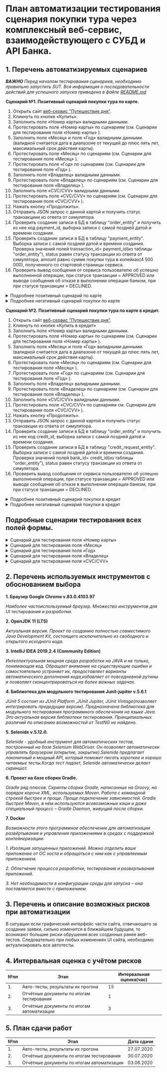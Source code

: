 # План автоматизации тестирования сценария покупки тура через комплексный веб-сервис, взаимодействующего с СУБД и API Банка.

## 1. Перечень автоматизируемых сценариев
***ВАЖНО** Перед началом тестирования сценариев, необходимо правильно запустить SUT. Вся информация о последовательности действий для успешного запуска приведена в файле [README.md](https://github.com/leonnika/aqa-diplom/blob/master/README.md)*

**Сценарий №1. Позитивный сценарий покупки тура по карте.**
1. Открыть сайт [веб-сервис "Путешествие дня"](http://localhost:8080/).
2. Кликнуть по кнопке «Купить».
3. Заполнить поле «Номер карты» валидными данными.
4. Протестировать поле «Номер карты» по сценариям (см. Сценарии для тестирования поля «Номер карты» ).
5. Заполнить поле «Месяц» и поле «Год» валидными данными. (валидной считается дата в диапазоне от текущей до плюс пять лет, максимальный срок действия карты).
6. Протестировать поле «Месяц» по сценариям (см. Сценарии для тестирования поле «Месяц» ).
7. Протестировать поле «Год» по сценариям (см. Сценарии для тестирования поле «Год» ).
8. Заполнить поле «Владелец» валидными данными.
9. Протестировать поле «Владелец» по сценариям (см. Сценарии для тестирования поля «Владелец» ).
10. Заполнить поле «CVC/CVV» валидными данными.
11. Протестировать поле «CVC/CVV» по сценариям (см. Сценарии для тестирования поля «CVC/CVV» ).
12. Нажать кнопку «Продолжить».
13. Отправить JSON запрос с данной картой и получить статус  транзакциии из ответа от симулятора.
14. Проверить создание записи в БД в таблицу "order_entity" и получить из нее код payment_id, выборка записи с самой поздней датой и времени создания.
15. Проверить создание записи в БД в таблицу "payment_entity". Выборка записи с самой поздней датой и времени создания. Проверка значений полей transaction_id= payment_id(из таблицы "order_entity"), status равен статусу транзакции из ответа от симулятора, amount равно сумме покупки тура в копейках(4 500 000), полученного со стартовой страницы сервиса.
16. Проверить вывод сообщения от сервиса пользователю об успешно выполненной операции, при статусе транзакции = APPROVED или выводе сообщения об отказе в выполнении операции банком, при при статусе транзакции = DECLINED.

<details>
  <summary>Подробнее позитивный сценарий по карте</summary>

![шаг1](https://github.com/leonnika/aqa-diplom/blob/master/png/plan/%D1%81%D1%86%D0%B5%D0%BD%D0%B0%D1%80%D0%B8%D0%B91_1.png) 

![шаг2](https://github.com/leonnika/aqa-diplom/blob/master/png/plan/%D1%81%D1%86%D0%B5%D0%BD%D0%B0%D1%80%D0%B8%D0%B91_2.png)

![шаг3](https://github.com/leonnika/aqa-diplom/blob/master/png/plan/%D1%81%D1%86%D0%B5%D0%BD%D0%B0%D1%80%D0%B8%D0%B91_3.png)

</details>

<details>
  <summary>Подробнее негативный сценарий покупки по карте</summary>

![шаг1](https://github.com/leonnika/aqa-diplom/blob/master/png/plan/%D1%81%D1%86%D0%B5%D0%BD%D0%B0%D1%80%D0%B8%D0%B91_1.png) 

![шаг2](https://github.com/leonnika/aqa-diplom/blob/master/png/plan/%D1%81%D1%86%D0%B5%D0%BD%D0%B0%D1%80%D0%B8%D0%B91_2.png)

![шаг3](https://github.com/leonnika/aqa-diplom/blob/master/png/plan/%D1%81%D1%86%D0%B5%D0%BD%D0%B0%D1%80%D0%B8%D0%B91_4.png)

</details>

**Сценарий №2. Позитивный сценарий покупки тура по карте в кредит.**
1. Открыть сайт [веб-сервис "Путешествие дня"](http://localhost:8080/).
2. Кликнуть по кнопке «Купить в кредит»
3. Заполнить поле «Номер карты» валидными данными.
4. Протестировать поле «Номер карты» по сценариям (см. Сценарии для тестирования поля «Номер карты» ).
5. Заполнить поле «Месяц» и поле «Год» валидными данными. (валидной считается дата в диапазоне от текущей до плюс пять лет, максимальный срок действия карты).
6. Протестировать поле «Месяц» по сценариям (см. Сценарии для тестирования поле «Месяц» ).
7. Протестировать поле «Год» по сценариям (см. Сценарии для тестирования поле «Год» ).
8. Заполнить поле «Владелец» валидными данными.
9. Протестировать поле «Владелец» по сценариям (см. Сценарии для тестирования поля «Владелец» ).
10. Заполнить поле «CVC/CVV» валидными данными.
11. Протестировать поле «CVC/CVV» по сценариям см. Сценарии для тестирования поля «CVC/CVV» ).
12. Нажать кнопку «Продолжить».
13. Отправить JSON запрос с данной картой и получить статус транзакции из ответа от симулятора.
14. Проверить создание записи в БД в таблицу "order_entity" и получить из нее код credit_id, выборка записи с самой поздней датой и времени создания.
15. Проверить создание записи в БД в таблицу "credit_request_entity". Выборка записи с самой поздней датой и времени создания. Проверка значений полей bank_id= credit_id(из таблицы "order_entity"), status равен статусу транзакции из ответа от симулятора.
16. Проверить вывод сообщения от сервиса пользователю об успешно выполненной операции, при статусе транзакции = APPROVED или выводе сообщения об отказе в выполнении операции банком, при при статусе транзакции = DECLINED.

<details>
  <summary>Подробнее позитивный сценарий покупки в кредит</summary>

![шаг1](https://github.com/leonnika/aqa-diplom/blob/master/png/plan/%D1%81%D1%86%D0%B5%D0%BD%D0%B0%D1%80%D0%B8%D0%B92_1.png) 

![шаг2](https://github.com/leonnika/aqa-diplom/blob/master/png/plan/%D1%81%D1%86%D0%B5%D0%BD%D0%B0%D1%80%D0%B8%D0%B91_2.png)

![шаг3](https://github.com/leonnika/aqa-diplom/blob/master/png/plan/%D1%81%D1%86%D0%B5%D0%BD%D0%B0%D1%80%D0%B8%D0%B91_3.png)

</details>

<details>
  <summary>Подробнее негативный сценарий покупки в кредит</summary>

![шаг1](https://github.com/leonnika/aqa-diplom/blob/master/png/plan/%D1%81%D1%86%D0%B5%D0%BD%D0%B0%D1%80%D0%B8%D0%B92_1.png) 

![шаг2](https://github.com/leonnika/aqa-diplom/blob/master/png/plan/%D1%81%D1%86%D0%B5%D0%BD%D0%B0%D1%80%D0%B8%D0%B91_2.png)

![шаг3](https://github.com/leonnika/aqa-diplom/blob/master/png/plan/%D1%81%D1%86%D0%B5%D0%BD%D0%B0%D1%80%D0%B8%D0%B91_4.png)

</details>

## Подробные сценарии тестирования всех полей формы.
<details>
  <summary>Сценарий для тестирования поля «Номер карты»</summary>

№пп | шаги  |ожидаемый результат
--- | --- | ---
*Позитивный сценарий*|
1.|Ввести в поле валидное значение| При нажатие на кнопку с текстом "Продолжить"(при заполненных всех других полей валидными данными), выполняется сценарий 1.
*Негативный сценарий*|
1.|Оставить поле пустым|При нажатие на кнопку с текстом "Продолжить"(при заполненных всех других полей валидными данными), система выдает сообщение об ошибки "Поле не должно быть пустым".
2.|Заполнить поле цифрами в количестве меньше 16|При нажатие на кнопку с текстом "Продолжить"(при заполненных всех других полей валидными данными), система выдает сообщение об ошибки "Неверный формат".
3.|Заполнить поле "0000 0000 0000 0000"|При нажатие на кнопку с текстом "Продолжить"(при заполненных всех других полей валидными данными), система выдает сообщение об ошибки "Неверный формат".
4.|Заполнить поле не цифровыми значениями(буквы, спец символы)| Система не допускает ввод не цифровых символов в поле.
5.|Заполнить поле невалидным номером карты, например "4444 4444 4444 4444"|При нажатие на кнопку с текстом "Продолжить"(при заполненных всех других полей валидными данными), происходит запрос в банковский сервис и при получении от него ответа, система выдает сообщение об ошибки "Банк отказал в проведении операции". Запись в БД не происходит.
</details>

<details>
  <summary>Сценарий для тестирования поля «Месяц»</summary>

№пп | шаги  |ожидаемый результат
--- | --- | ---
1.|В открывшейся форме, щелкнуть на поле "Месяц" |Поле активно для ввода номера месяца. Бледный текстом номер текущего месяца в формате "ММ".
*Сценарий тестирования поля "Месяц"*|
*Позитивный сценарий*|
2.|Заполнить поле валидными значениями в формате "ММ", например "01" или "12"|При нажатие на кнопку с текстом "Продолжить"(при заполненных всех других полей валидными данными), выполняется сценарий 1.
3.|Заполнить поле валидными значениями в формате "М", например "1"|При нажатие на кнопку с текстом "Продолжить"(при заполненных всех других полей валидными данными), ситема изменяет формат введенного значения, выполняется сценарий 3 (см.ниже).
*Негативный сценарий*|
4.|Оставить поле пустым|При нажатие на кнопку с текстом "Продолжить"(при заполненных всех других полей валидными данными), система выдает сообщение об ошибки "Поле не должно быть пустым".
5.|Заполнить поле невалидными данными "67"|При нажатие на кнопку с текстом "Продолжить"(при заполненных всех других полей валидными данными), система выдает сообщение об ошибки "Неверно указан срок действия карты".
6.|Заполнить поле не цифровыми значениями(буквы, спец символы)| Система не допускает ввод не цифровых символов в поле.
7.|Заполнить поле месяцем, который раньше тякущего, если заполнен год равный текущему| При нажатие на кнопку с текстом "Продолжить"(при заполненных всех других полей валидными данными), система выдает сообщение об ошибки "Истёк срок действия карты".
</details>

<details>
  <summary>Сценарий для тестирования поля «Год»</summary>

№пп | шаги  |ожидаемый результат
--- | --- | ---
1.|В открывшейся форме, щелкнуть на поле "Год" |Поле активно для ввода номера года. Бледный текстом номер текущего месяца в формате "ГГ".
*Сценарий тестирования поля "Год"*|
*Позитивный сценарий*|
2.|Заполнить поле валидными значениями в формате "ГГ", например "22"|При нажатие на кнопку с текстом "Продолжить"(при заполненных всех других полей валидными данными), выполняется сценарий 1.
*Негативный сценарий*|
3.|Оставить поле пустым|При нажатие на кнопку с текстом "Продолжить"(при заполненных всех других полей валидными данными), система выдает сообщение об ошибки "Поле не должно быть пустым".
4.|Заполнить поле невалидными данными-год позже 26го "37"|При нажатие на кнопку с текстом "Продолжить"(при заполненных всех других полей валидными данными), система выдает сообщение об ошибки "Неверно указан срок действия карты".
5.|Заполнить поле невалидными данными-год ранее текущего "19"|При нажатие на кнопку с текстом "Продолжить"(при заполненных всех других полей валидными данными), система выдает сообщение об ошибки "Истёк срок действия карты".
6.|Заполнить поле не цифровыми значениями(буквы, спец символы)| Система не допускает ввод не цифровых символов в поле.
</details>

<details>
  <summary>Сценарий для тестирования поля «Владелец»</summary>

№пп | шаги  |ожидаемый результат
--- | --- | ---
1.|В открывшейся форме, щелкнуть на поле "Владелец" |Поле активно для ввода Фамилии и Имени владельца Бледный текстом в формате предусмотренным для ввода ФИ на картах.
*Сценарий тестирования поля "Владелец"*|
*Позитивный сценарий*|
2.|Заполнить поле валидными значениями в формате предусмотренным для карт, например "IVANOV IVAN"|При нажатие на кнопку с текстом "Продолжить"(при заполненных всех других полей валидными данными), выполняется сценарий 1.
3.|Заполнить поле валидными значениями в формате предусмотренным для карт, но разными регистрами например "IvaNOV ivAN"|При нажатие на кнопку с текстом "Продолжить"(при заполненных всех других полей валидными данными), система переводит ФИ в верхний регистр, выполняется сценарий 1.
4.|Ввести в поле двойное имя через пробел|При нажатие на кнопку с текстом "Продолжить"(при заполненных всех других полей валидными данными), выполняется сценарий 1.
5.|Ввести в поле двойное имя через тире|При нажатие на кнопку с текстом "Продолжить"(при заполненных всех других полей валидными данными), выполняется сценарий 1.
6.|Ввести в поле короткое имя и фамилию из одной буквы|При нажатие на кнопку с текстом "Продолжить"(при заполненных всех других полей валидными данными), выполняется сценарий 1.
7.|Ввести в поле длинные имя и фамилию|При нажатие на кнопку с текстом "Продолжить"(при заполненных всех других полей валидными данными), выполняется сценарий 1.
*Негативный сценарий*|
8.|Оставить поле пустым|При нажатие на кнопку с текстом "Продолжить"(при заполненных всех других полей валидными данными), система выдает сообщение об ошибки "Поле не должно быть пустым".
9.|Заполнить поле не буквенными значениями, латинской расскладки(цифры, спец символы, буквы расскладки кириллицы)| Система не допускает ввод не латинских символов в поле.
</details>

<details>
  <summary>Сценарий для тестирования поля «CVC/CVV»</summary>

№пп | шаги  |ожидаемый результат
--- | --- | ---
1.|В открывшейся форме, щелкнуть на поле "CVC/CVV"|Поле активно для ввода Фамилии и Имени владельца Бледный текстом в формате "ХХХ"
*Сценарий тестирования поля "Владелец"*|
*Позитивный сценарий*|
2.| Заполнить поле валидными значениями - три цифры "009"|При нажатие на кнопку с текстом "Продолжить"(при заполненных всех других полей валидными данными), выполняется сценарий 3 (см.ниже).
*Негативный сценарий*|
3.|Оставить поле пустым|При нажатие на кнопку с текстом "Продолжить"(при заполненных всех других полей валидными данными), система выдает сообщение об ошибки "Поле не должно быть пустым".
4.|Заполнить поле не цифровыми значениями(буквы, спец символы| Система не допускает ввод не цифровых символов в поле.
5.|Заполнить поле цифрами в количестве менее трех|При нажатие на кнопку с текстом "Продолжить"(при заполненных всех других полей валидными данными), система выдает сообщение об ошибки "Неверный формат".
6.|Заполнить поле цифрами в количестве более трех|Система не допускает ввод в поле более трех цифр.
</details>


## 2. Перечень используемых инструментов с обоснованием выбора
**1. Браузер Google Chrome v.83.0.4103.97**

*Наиболее частоиспользуемый браузер. Множество инструментов для UI тестирования  и разработки.*

**2. OpenJDK 11 (LTS)**

*Актуальная версия. Проект по созданию полностью совместимого Java Development Kit, состоящего исключительно из свободного и открытого исходного кода.*

**3. IntelliJ IDEA 2019.2.4 (Community Edition)**

*Интеллектуальная мощная среда разработки на JAVA и не только, понимающая код. Обращает внимание на существующие ошибки и самостоятельно устраняет их, предоставляет варианты автоматического дополнения кода,избавляет от повседневной рутины и позволяет сконцентрироваться на более важных задачах.*

**4. Библиотека для модульного тестирования Junit-jupiter v.5.6.1**

 *JUnit 5 состоит из JUnit Platform ,JUnit Jupiter, JUnit Vintage(позволяет интегрировать предедущие версии). Предназначена библиотека для модульного тестирования программного обеспечения на языке Java. Это актуальная версия библиотеки тестирования. Принципиальных различий по описанию возможностей от TestNG не найдено.* 

**5. Selenide v.5.12.0.**

*Selenide - удобный инструмент для автоматических тестов, построенный на базе Selenium WebDriver. Он позволяет автоматически управлять браузером (открытие, закрытие).Selenide предлагает лаконичный и мощный API, который поможет писать короткие и хорошо читаемые тесты.Когда тест падает, Selenide автоматически делает скриншот.*

**6. Проект на базе сборки Gradle.** 

*Gradle ряд плюсов. Скрипты сборки Gradle, написанные на Groovy, на порядок короче XML, используемых Maven. Работа с командной строкой быстрее и проще. Проще подключение зависимостей. Gradle быстрее Maven, в нём используются всевозможные кэши и даже специальный процесс – Gradle Daemon, живущий после сборки.*

**7. Docker**

*Возможности этого программное обеспечение для автоматизации развёртывания и управления приложениями в средах с поддержкой контейнеризации:*

*1. Изоляция запущенных приложений. Можно отделить ваше приложение от ОС хоста и обращаться с ним как с управляемым приложением.*

*2. Облегчение процесса разработки, тестирования и развертывания приложений.*

*3. Нет необходимости в конфигурации среды для запуска – она поставляется вместе с приложением.*



## 3. Перечень и описание возможных рисков при автоматизации
В ситуации если графический интерфейс части сайта, отвечающего за создание заявки, сильно изменится в ближайшем будущем, то возникают большие риски обрушения всех созданных ранее веб-тестов. Следовательно при любых изменениях UI сайта, необходимо актуализировать все автотесты.

## 4. Интервальная оценка с учётом рисков 
№пп | Этап  |Интервальная оценка(час)
--- | --- | ---
1.|Авто-тесты, результаты их прогона| 15
2.|Отчётные документы по итогам тестирования| 1
3.|Отчётные документы по итогам автоматизации|3

## 5. План сдачи работ 
№пп | Этап  |Дата сдачи
--- | --- | ---
1.|Авто-тесты, результаты их прогона| 27.07.2020
2.|Отчётные документы по итогам тестирования| 30.07.2020
3.|Отчётные документы по итогам автоматизации|03.08.2020
